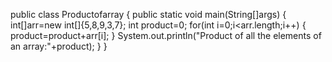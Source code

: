 public class Productofarray
{
    public static  void main(String[]args)
    {
        int[]arr=new int[]{5,8,9,3,7};
        int product=0;
            for(int i=0;i<arr.length;i++) {
         product=product+arr[i];
          }
         System.out.println("Product of all the elements of an array:"+product);
    }
}
